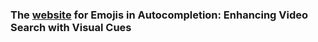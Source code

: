 ### The [website](https://ixlab.github.io/emojiautocomplete/) for Emojis in Autocompletion: Enhancing Video Search with Visual Cues